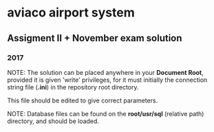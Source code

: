 # aviaco airport system
## Assigment II + November exam solution
### 2017

NOTE: The solution can be placed anywhere in your <b>Document Root</b>, provided it is given 'write' privileges, for it must initially the connection string file (<b>.ini</b>) in the repository root directory.

This file should be edited to give correct parameters.


NOTE: Database files can be found on the <b>root/usr/sql</b> (relative path) directory, and should be loaded.

